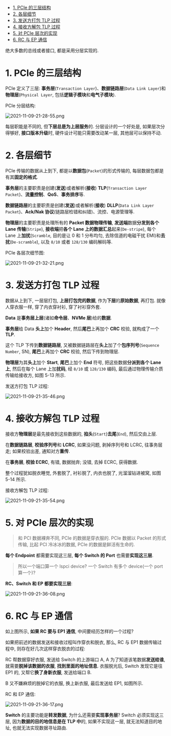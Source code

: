 
<!-- @import "[TOC]" {cmd="toc" depthFrom=1 depthTo=6 orderedList=false} -->

<!-- code_chunk_output -->

- [1. PCIe 的三层结构](#1-pcie-的三层结构)
- [2. 各层细节](#2-各层细节)
- [3. 发送方打包 TLP 过程](#3-发送方打包-tlp-过程)
- [4. 接收方解包 TLP 过程](#4-接收方解包-tlp-过程)
- [5. 对 PCIe 层次的实现](#5-对-pcie-层次的实现)
- [6. RC 与 EP 通信](#6-rc-与-ep-通信)

<!-- /code_chunk_output -->

绝大多数的总线或者接口, 都是采用分层实现的.

# 1. PCIe 的三层结构

PCIe 定义了三层: **事务层**(`Transaction Layer`)、**数据链路层**(`Data Link Layer`)和**物理层**(`Physical Layer`, 包括**逻辑子模块**和**电气子模块**).

PCIe 分层结构:

![2021-11-09-21-28-55.png](./images/2021-11-09-21-28-55.png)

每层职能是不同的, 但**下层总是为上层服务**的. 分层设计的一个好处是, 如果层次分得够好, **接口版本升级**时, 硬件设计可能只需要改动某一层, 其他层可以保持不动.

# 2. 各层细节

PCIe 传输的数据从上到下, 都是以**数据包**(`Packet`)的形式传输的, 每层数据包都是有其**固定的格式**.

**事务层**的主要职责是创建(**发送**)或者解析(**接收**) **TLP**(`Transaction Layer Packet`)、**流量控制**、**QoS**、**事务排序**等.

**数据链路层**的主要职责是创建(**发送**)或者解析(**接收**) **DLLP**(`Data Link Layer Packet`)、**Ack/Nak 协议**(链路层检错和纠错)、流控、电源管理等.

**物理层**的主要职责是处理所有的 **Packet 数据物理传输**, **发送端**数据**分发到各个 Lane 传输**(`Stripe`), **接收端**把**各个 Lane 上的数据汇总**起来(`De-stripe`), 每个 Lane 上**加扰**(`Scramble`, 目的是让 0 和 1 分布均匀, 去除信道的电磁干扰 EMI)和**去扰**(`De-scramble`), 以及 `8/10` 或者 `128/130` 编码解码等.

PCIe 各层次细节图:

![2021-11-09-21-32-21.png](./images/2021-11-09-21-32-21.png)

# 3. 发送方打包 TLP 过程

数据从上到下, 一层层打包, **上层打包完的数据**, 作为**下层**的**原始数据**, 再打包. 就像人穿衣服一样, 穿了内衣穿衬衫, 穿了衬衫穿外套.

**Data** 是**事务层上层**(诸如**命令层**、**NVMe 层**)给的**数据**.

**事务层**给 Data **头上**加个 **Header**, 然后**尾巴**上再加个 **CRC** 校验, 就构成了一个 **TLP**.

这个 TLP 下传到**数据链路层**, 又被数据链路层在**头上**加了个**包序列号**(`Sequence Number`, SN), **尾巴**上再加个 **CRC** 校验, 然后下传到物理层.

**物理层**为其**头上**加个 **Start**, **尾巴**上加个 **End** 符号, 把这些数据**分派到各个 Lane 上**, 然后在每个 Lane 上加**扰码**, 经 `8/10` 或 `128/130` 编码, 最后通过物理传输介质传输给接收方, 如图 5-13 所示.

发送方打包 TLP 过程:

![2021-11-09-21-35-46.png](./images/2021-11-09-21-35-46.png)

# 4. 接收方解包 TLP 过程

接收方**物理层**是最先接收到这些数据的, **掐头**(`Start`)**去尾**(`End`), 然后交由上层.

在**数据链路层**, **校验序列号**和 **LCRC**, 如果没问题, 剥掉序列号和 LCRC, 往事务层走; 如果校验出差, 通知对方**重传**.

在**事务层**, **校验 ECRC**, 有错, 数据抛弃; 没错, 去掉 ECRC, 获得数据.

整个过程犹如脱衣睡觉, 外套脱了, 衬衫脱了, 内衣也脱了, 光溜溜钻进被窝, 如图 5-14 所示.

接收方解包 TLP 过程:

![2021-11-09-21-35-54.png](./images/2021-11-09-21-35-54.png)

# 5. 对 PCIe 层次的实现

> 和 PCI 数据裸奔不同, PCIe 的数据是穿衣服的. PCIe 数据以 Packet 的形式传输, 比起 PCI 冷冰冰的数据, PCIe 的数据是鲜活有生命的.

**每个 Endpoint** 都需要实现这三层, **每个 Switch 的 Port** 也需要**实现这三层**.

> 所以一个端口算一个 lspci device? 一个 Switch 有多个 device(一个 port 算一个)?

**RC、Switch 和 EP 都要实现三层**:

![2021-11-09-21-36-08.png](./images/2021-11-09-21-36-08.png)

# 6. RC 与 EP 通信

如上图所示, **如果 RC 要与 EP1 通信**, 中间要经历怎样的一个过程?

如果把前述的数据发送和接收过程叫作穿衣和脱衣, 那么, RC 与 EP1 数据传输过程中, 则存在好几次这样穿衣脱衣的过程:

RC 帮数据穿好衣服, 发送给 Switch 的上游端口 A, A 为了知道该笔数据**发送给谁**, 就需要**脱掉该数据的衣服**, **找到里面的地址信息**. 衣服脱光后, Switch 发现它是往 EP1 的, 又帮它**换了身新衣服**, 发送给端口 B.

B 又不嫌麻烦的脱掉它的衣服, 换上新衣服, 最后发送给 EP1, 如图所示.

RC 和 EP 通信:

![2021-11-09-21-36-17.png](./images/2021-11-09-21-36-17.png)

**Switch** 的主要功能是**转发数据**, 为什么还需要**实现事务层**? Switch 必须实现这三层, 因为**数据的目的地信息是在 TLP 中**的, 如果不实现这一层, 就无法知道目的地址, 也就无法实现数据寻址路由.
